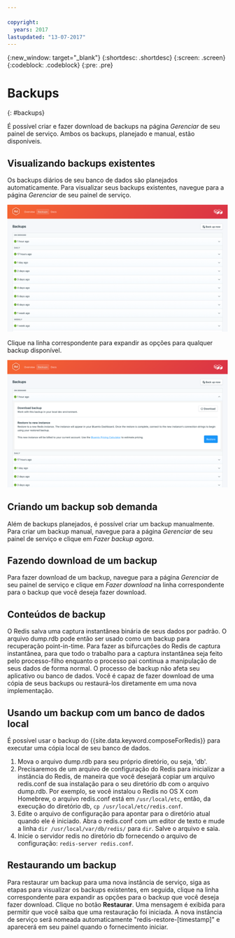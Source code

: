 ```yaml
---

copyright:
  years: 2017
lastupdated: "13-07-2017"
---
```


{:new_window: target="_blank"}
{:shortdesc: .shortdesc}
{:screen: .screen}
{:codeblock: .codeblock}
{:pre: .pre}

# Backups
{: #backups}

É possível criar e fazer download de backups na página *Gerenciar* de seu painel de serviço. Ambos os backups, planejado e manual, estão disponíveis.

## Visualizando backups existentes

Os backups diários de seu banco de dados são planejados automaticamente. Para visualizar seus backups existentes, navegue para a página *Gerenciar* de seu painel de serviço. 

![Backups](./images/redis-backups-show.png "A list of backups in the service dashboard")

Clique na linha correspondente para expandir as opções para qualquer backup disponível.

![Backup Options](./images/redis-backups-options.png "Options for a backup.") 

## Criando um backup sob demanda

Além de backups planejados, é possível criar um backup manualmente. Para criar um backup manual, navegue para a página *Gerenciar* de seu painel de serviço e clique em *Fazer backup agora*.

## Fazendo download de um backup

Para fazer download de um backup, navegue para a página *Gerenciar* de seu painel de serviço e clique em *Fazer download* na linha correspondente para o backup que você deseja fazer download.

## Conteúdos de backup

O Redis salva uma captura instantânea binária de seus dados por padrão. O arquivo dump.rdb pode então ser usado como um backup para recuperação point-in-time. Para fazer as bifurcações do Redis de captura instantânea, para que todo o trabalho para a captura instantânea seja feito pelo processo-filho enquanto o processo pai continua a manipulação de seus dados de forma normal. O processo de backup não afeta seu aplicativo ou banco de dados. Você é capaz de fazer download de uma cópia de seus backups ou restaurá-los diretamente em uma nova implementação.

## Usando um backup com um banco de dados local

É possível usar o backup do {{site.data.keyword.composeForRedis}} para executar uma cópia local de seu banco de dados.

1. Mova o arquivo dump.rdb para seu próprio diretório, ou seja, 'db'.
2. Precisaremos de um arquivo de configuração do Redis para inicializar a instância do Redis, de maneira que você desejará copiar um arquivo redis.conf de sua instalação para o seu diretório db com o arquivo dump.rdb. Por exemplo, se você instalou o Redis no OS X com Homebrew, o arquivo redis.conf está em `/usr/local/etc`, então, da execução do diretório db, `cp /usr/local/etc/redis.conf`.
3. Edite o arquivo de configuração para apontar para o diretório atual quando ele é iniciado. Abra o redis.conf com um editor de texto e mude a linha `dir /usr/local/var/db/redis/` para `dir`. Salve o arquivo e saia.
4. Inicie o servidor redis no diretório db fornecendo o arquivo de configuração: `redis-server redis.conf`.

## Restaurando um backup

Para restaurar um backup para uma nova instância de serviço, siga as etapas para visualizar os backups existentes, em seguida, clique na linha correspondente para expandir as opções para o backup que você deseja fazer download. Clique no botão **Restaurar**. Uma mensagem é exibida para permitir que você saiba que uma restauração foi iniciada. A nova instância de serviço será nomeada automaticamente "redis-restore-[timestamp]" e aparecerá em seu painel quando o fornecimento iniciar.
